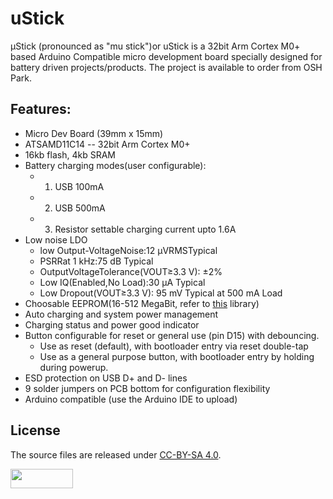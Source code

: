 # uStick
μStick (pronounced as "mu stick")or uStick is a 32bit Arm Cortex M0+ based Arduino Compatible micro development board specially designed for battery driven projects/products.
The project is available to order from OSH Park.

## Features:
- Micro Dev Board (39mm x 15mm)
- ATSAMD11C14 -- 32bit Arm Cortex M0+ 
- 16kb flash, 4kb SRAM
- Battery charging modes(user configurable): 
	- 1. USB 100mA
	- 2. USB 500mA
	- 3. Resistor settable charging current upto 1.6A
- Low noise LDO
  - low Output-VoltageNoise:12 μVRMSTypical
  - PSRRat 1 kHz:75 dB Typical
  - OutputVoltageTolerance(VOUT≥3.3 V): ±2%
  - Low IQ(Enabled,No Load):30 μA Typical
  - Low Dropout(VOUT≥3.3 V): 95 mV Typical at 500 mA Load
- Choosable EEPROM(16-512 MegaBit, refer to [this](https://github.com/Marzogh/SPIMemory) library)
- Auto charging and system power management
- Charging status and power good indicator
- Button configurable for reset or general use (pin D15) with debouncing.
  -  Use as reset (default), with bootloader entry via reset double-tap
  - Use as a general purpose button, with bootloader entry by holding during powerup.
- ESD protection on USB D+ and D- lines
- 9 solder jumpers on PCB bottom for configuration flexibility
- Arduino compatible (use the Arduino IDE to upload)

## License
The source files are released under [CC-BY-SA 4.0](https://creativecommons.org/licenses/by-sa/4.0/).

<img src="https://mirrors.creativecommons.org/presskit/buttons/88x31/png/by-sa.png" width = "100px" height = "31px">
